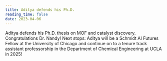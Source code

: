 ```yaml
---
title: Aditya defends his Ph.D.
reading_time: false
date: 2023-04-06
---
```


Aditya defends his Ph.D. thesis on MOF and catalyst discovery. Congratulations Dr. Nandy! Next stops: Aditya will be a Schmidt AI Futures Fellow at the University of Chicago and continue on to a tenure track assistant professorship in the Department of Chemical Engineering at UCLA in 2025!

<!--more-->
